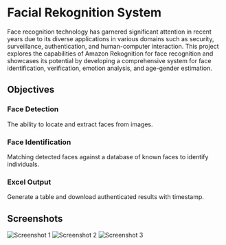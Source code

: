 # Facial Rekognition System

Face recognition technology has garnered significant attention in recent years due to its diverse applications in various domains such as security, surveillance, authentication, and human-computer interaction. This project explores the capabilities of Amazon Rekognition for face recognition and showcases its potential by developing a comprehensive system for face identification, verification, emotion analysis, and age-gender estimation.

## Objectives

### Face Detection
The ability to locate and extract faces from images.

### Face Identification
Matching detected faces against a database of known faces to identify individuals.

### Excel Output
Generate a table and download authenticated results with timestamp.

## Screenshots

![Screenshot 1](https://github.com/kavinakash/facial_rekognition_system/assets/85482165/4702debd-cae8-4c64-954e-ef56ed453186)
![Screenshot 2](https://github.com/kavinakash/facial_rekognition_system/assets/85482165/e843c6e0-5f3f-4b3a-82fa-31215a7dd1c7)
![Screenshot 3](https://github.com/kavinakash/facial_rekognition_system/assets/85482165/299b3734-6aaa-45fa-b0f1-bd8ac64600ec)


